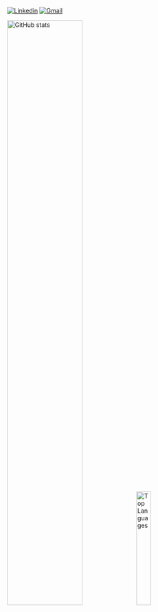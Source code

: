 [![Linkedin](https://img.shields.io/badge/-LinkedIn-blue?style=flat&logo=Linkedin&logoColor=white)](https://www.linkedin.com/in/eduardo-villalobos-089b76244/)
[![Gmail](https://img.shields.io/badge/-Gmail-c14438?style=flat&logo=Gmail&logoColor=white)](mailto:eduardoalejandro.v.mtz@gmail.com)

<div align="left">
  
  <img src="https://github-readme-stats-rho-one-71.vercel.app/api?username=eduardomv2&rank_icon=github&show_icons=true&theme=dark#gh-dark-mode-only" alt="GitHub stats" style="width: 59%">
  <img src="https://github-readme-stats-rho-one-71.vercel.app/api/top-langs/?username=eduardomv2&hide=javascript,html&theme=dark#gh-dark-mode-only" alt="Top Languages" style="width: 26%">  
  
<div/>
   
<!--
style="width: 25%;"
style="width: 57%;"
![Top Langs](https://github-readme-stats-rho-one-71.vercel.app/api/top-langs/?username=eduardomv2&hide_progress=true&theme=radical)
[![Readme Card](https://github-readme-stats-rho-one-71.vercel.app/api/pin/?username=eduardomv2&repo=github-readme-stats)](https://github.com/eduardomv2/eduardomv2)

<!--

VERCEL:
github-readme-stats-rho-one-71.vercel.app/api?username=eduardomv2


// I am Eduardo Villalobos and I am currently finishing my Computer Engineering at the university!  

<img align="right" alt="img" src="https://github.com/eduardomv2/eduardomv2/assets/87501782/01e5bee7-1670-4a61-ae3e-641123ce962b" width="60%" height="auto" />

#### 🔭 Things I am currently working on: 
- Punto Total with C#
- Mobile Aplication with Dart 
- Personal Blog 

<!--
![Img](https://github.com/eduardomv2/eduardomv2/assets/87501782/01e5bee7-1670-4a61-ae3e-641123ce962b)

<!--
**eduardomv2/eduardomv2** is a ✨ _special_ ✨ repository because its `README.md` (this file) appears on your GitHub profile.

-->
